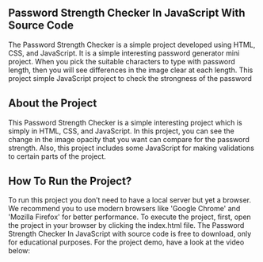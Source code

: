 ## Password Strength Checker In JavaScript With Source Code 

 
 The Password Strength Checker is a simple project developed using HTML, CSS, and JavaScript. It is a simple interesting password generator mini project. When you pick the suitable characters to type with password length, then you will see differences in the image clear at each length. This project simple JavaScript project to check the strongness of the password 

 
## About the Project


This Password Strength Checker is a simple interesting project which is simply in HTML, CSS, and JavaScript. In this project, you can see the change in the image opacity that you want can compare for the password strength. Also, this project includes some JavaScript for making validations to certain parts of the project.


## How To Run the Project?


To run this project you don’t need to have a local server but yet a browser. We recommend you to use modern browsers like 'Google Chrome' and 'Mozilla Firefox' for better performance. To execute the project, first, open the project in your browser by clicking the index.html file. The Password Strength Checker In JavaScript with source code is free to download, only for educational purposes. For the project demo, have a look at the video below:
